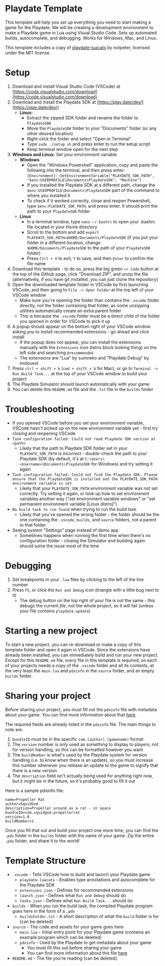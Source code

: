 ﻿# Playdate Template
This template will help you set up everything you need to start making a game for the Playdate. We will be creating a development environment to make a Playdate game in Lua using Visual Studio Code. Sets up automated builds, autocomplete, and debugging. Works for Windows, Mac, and Linux.

This template includes a copy of [playdate-luacats](https://github.com/notpeter/playdate-luacats) by notpeter, licensed under the MIT license.

# Setup
1. Download and install Visual Studio Code (VSCode) at [https://code.visualstudio.com/download](https://code.visualstudio.com/download)
2. Download and install the Playdate SDK at [https://play.date/dev/](https://play.date/dev/)
   - **Linux:**
     - Extract the zipped SDK folder and rename the folder to `PlaydateSDK`
     - Move the `PlaydateSDK` folder to your "Documents" folder (or any other desired location)
     - Right-click the folder and select "Open in Terminal"
     - Type `sudo ./setup.sh` and press enter to run the setup script
     - Keep terminal window open for the next step
3. **Windows and Linux:** Set your environment variable
   - **Windows**
     - Open the "Windows Powershell" application, copy and paste the following into the terminal, and then press enter: ```[Environment]::SetEnvironmentVariable("PLAYDATE_SDK_PATH", "$env:USERPROFILE\Documents\PlaydateSDK", "Machine")```
     - If you installed the Playdate SDK at a different path, change the `$env:USERPROFILE\Documents\PlaydateSDK` part of the command to where you installed it
     - To check if it worked correctly, close and reopen Powershell, type `$env:PLAYDATE_SDK_PATH`, and press enter. It should print the path to your `PlaydateSDK` folder
   - **Linux**
     - In a terminal window, type `nano ~/.bashrc` to open your .bashrc file located in your Home directory
     - Scroll to the bottom and add `export PLAYDATE_SDK_PATH=$HOME/Documents/PlaydateSDK` (if you put your folder in a different location, change `$HOME/Documents/PlaydateSDK` to the path of your `PlaydateSDK` folder)
     - Press `Ctrl + X` to exit, `Y` to save, and then `Enter` to confirm the file name
4. Download this template - to do so, press the big green `<> Code` button at the top of the Github page, click "Download ZIP", and unzip the file (alternatively, if you have git installed, you can just clone the repository)
5. Open the downloaded template folder in VSCode by first launching VSCode, and then going to `File -> Open Folder` at the top left of your VSCode window
   - Make sure you're opening the folder than contains the `.vscode` folder directly, *not* the folder containing that folder, as some unzipping utilities automatically create an extra parent folder
   - This is because the `.vscode` folder must be a direct child of the folder you opened in order for VSCode to pick it up
6. A popup should appear on the bottom right of your VSCode window asking you to install recommended extensions - go ahead and click install
   - If the popup does not appear, you can install the extensions manually with the `Extensions` icon (tetris block looking thing) on the left side and searching `@recommended`
   - The extensions are "Lua" by sumneko and "Playdate Debug" by midouest
7. Press `ctrl + shift + b` (`cmd + shift + b` for Mac), or go to `Terminal -> Run Build Task...` at the top of your VSCode window to build your project
8. The Playdate Simulator should launch automatically with your game
9. You can delete this `README.md` file and the `.txt` file in the `builds` folder

# Troubleshooting
- If you opened VSCode before you set your environment variable, VSCode hasn't picked up on the new environment variable yet - first try closing and reopening VSCode
- `Task configuration failed: Could not read Playdate SDK version at <path>`
  - Likely that the path to Playdate SDK folder set in your `PLAYDATE_SDK_PATH` is incorrect - double-check the path to your Playdate SDK (by default, it's at `C:\Users\<Username>\Documents\PlaydateSDK` for Windows) and try setting it again
- `Task configuration failed: Could not find the Playdate SDK. Please ensure that the PlaydateSDK is installed and the PLAYDATE_SDK_PATH environment variable is set`
  - Likely that your `PLAYDATE_SDK_PATH` environment variable was not set correctly. Try setting it again, or look up how to set environment variables another way ("set environment variable windows" or "set permanent environment variable [Linux distro]")
- `No build task to run found` when trying to run the build task
  - Likely that you've opened the wrong folder - the folder should be the one containing the `.vscode`, `builds`, and `source` folders, not a parent to that folder
- Seeing system "Settings" page instead of demo app
  - Sometimes happens when running the first time when there's no configuration folder - closing the Simulator and building again should solve the issue most of the time

# Debugging
1. Set breakpoints in your `.lua` files by clicking to the left of the line number
2. Press `F5`, or click the `Run and Debug` icon (triangle with a little bug next to it)
   - The debug button on the top right of your file is *not* the same - this debugs the current *file*, not the whole project, so it will fail (unless your file contains `playdate.update`)

# Starting a new project
To start a new project, you can re-download or make a copy of this template folder and open it again in VSCode. Since the extensions have already been installed, you can immediately build and run your new project. Except for this `README.md` file, *every* file in this template is required, so each of your projects needs a copy of the `.vscode` folder and all its contents, at the very least the `main.lua` and `pdxinfo` in the `source` folder, and an empty `builds` folder.

# Sharing your project
Before sharing your project, you must fill out the `pdxinfo` file with metadata about your game. You can find more information about that [here](https://sdk.play.date/Inside%20Playdate.html#pdxinfo).

The required fields are already listed in the `pdxinfo` file. The main things to note are:
1. `bundleID` must be in the specific `com.[author].[gamename]` format
2. The `version` number is *only* used as something to display to players, not for version handling, so this can be formatted however you want
3. The `buildNumber` is what's used by the Playdate system for version handling (i.e. to know when there is an update), so you must increase this number whenever you release an update to the game to signify that there is a new version
4. The `description` field isn't actually being used for anything right now, but it might be in the future, so it's probably good to fill it out

Here is a sample pdxinfo file:
```
name=Propeller Rat
author=SquidGod
description=Propeller around as a rat - in space
bundleID=com.squidgod.propellerrat
version=1.0
buildNumber=1
```

Once you fill that out and build your project one more time, you can find the `.pdx` folder in the `builds` folder with the name of your game. Zip the entire `.pdx` folder, and share it to the world!

# Template Structure
- `.vscode` - Tells VSCode how to build and launch your Playdate game
  - `playdate-luacats` - Enables type annotations and autocomplete for the Playdate SDK
  - `extensions.json` - Defines for recommended extensions
  - `launch.json` - Defines what `Run and Debug` should do
  - `tasks.json` - Defines what `Run Build Task...` should do
- `builds` - When you run the build task, the compiled Playdate program goes here in the form of a `.pdx`
  - `buildsFolder.txt` - A short description of what the `build` folder is for (can be deleted)
- `source` - The code and assets for your game goes here
  - `main.lua` - Initial entry point for your Playdate game (contains an example program which can be deleted)
  - `pdxinfo` - Used by the Playdate to get metadata about your game
    - You must fill this out before sharing your game
    - You can find more information about this file [here](https://sdk.play.date/Inside%20Playdate.html#pdxinfo)
- `README.md` - The file you're reading (can be deleted)
